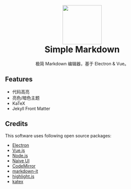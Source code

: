 <h1 align="center">
<img src="./build/icon.ico" height="128">
<br>
Simple Markdown
</h1>

<p align="center">极简 Markdown 编辑器，基于 Electron & Vue。</p>

## Features

- 代码高亮
- 亮色/暗色主题
- KaTeX
- Jekyll Front Matter

## Credits

This software uses following open source packages:

- [Electron](https://www.electronjs.org/)
- [Vue.js](https://v3.cn.vuejs.org/)
- [Node.js](https://nodejs.org/)
- [Naive UI](https://www.naiveui.com/)
- [CodeMirror](https://codemirror.net/)
- [markdown-it](https://github.com/markdown-it/markdown-it)
- [highlight.js](https://highlightjs.org/)
- [katex](https://katex.org/)

